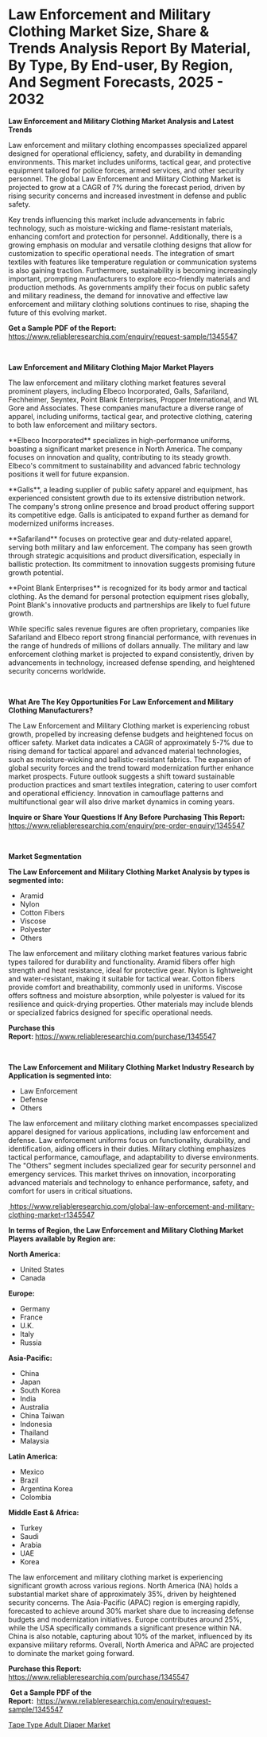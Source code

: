 <p><h1>Law Enforcement and Military Clothing Market Size, Share & Trends Analysis Report By Material, By Type, By End-user, By Region, And Segment Forecasts, 2025 - 2032</h1></p><p><strong>Law Enforcement and Military Clothing Market Analysis and Latest Trends</strong></p>
<p><p>Law enforcement and military clothing encompasses specialized apparel designed for operational efficiency, safety, and durability in demanding environments. This market includes uniforms, tactical gear, and protective equipment tailored for police forces, armed services, and other security personnel. The global Law Enforcement and Military Clothing Market is projected to grow at a CAGR of 7% during the forecast period, driven by rising security concerns and increased investment in defense and public safety.</p><p>Key trends influencing this market include advancements in fabric technology, such as moisture-wicking and flame-resistant materials, enhancing comfort and protection for personnel. Additionally, there is a growing emphasis on modular and versatile clothing designs that allow for customization to specific operational needs. The integration of smart textiles with features like temperature regulation or communication systems is also gaining traction. Furthermore, sustainability is becoming increasingly important, prompting manufacturers to explore eco-friendly materials and production methods. As governments amplify their focus on public safety and military readiness, the demand for innovative and effective law enforcement and military clothing solutions continues to rise, shaping the future of this evolving market.</p></p>
<p><strong>Get a Sample PDF of the Report:&nbsp;</strong> <a href="https://www.reliableresearchiq.com/enquiry/request-sample/1345547?utm_campaign=2294&utm_medium=2&utm_source=Github&utm_content=ia&utm_term=09022025&utm_id=law-enforcement-and-military-clothing">https://www.reliableresearchiq.com/enquiry/request-sample/1345547</a></p>
<p>&nbsp;</p>
<p><strong>Law Enforcement and Military Clothing Major Market Players</strong></p>
<p><p>The law enforcement and military clothing market features several prominent players, including Elbeco Incorporated, Galls, Safariland, Fechheimer, Seyntex, Point Blank Enterprises, Propper International, and WL Gore and Associates. These companies manufacture a diverse range of apparel, including uniforms, tactical gear, and protective clothing, catering to both law enforcement and military sectors.</p><p>**Elbeco Incorporated** specializes in high-performance uniforms, boasting a significant market presence in North America. The company focuses on innovation and quality, contributing to its steady growth. Elbeco's commitment to sustainability and advanced fabric technology positions it well for future expansion.</p><p>**Galls**, a leading supplier of public safety apparel and equipment, has experienced consistent growth due to its extensive distribution network. The company's strong online presence and broad product offering support its competitive edge. Galls is anticipated to expand further as demand for modernized uniforms increases.</p><p>**Safariland** focuses on protective gear and duty-related apparel, serving both military and law enforcement. The company has seen growth through strategic acquisitions and product diversification, especially in ballistic protection. Its commitment to innovation suggests promising future growth potential.</p><p>**Point Blank Enterprises** is recognized for its body armor and tactical clothing. As the demand for personal protection equipment rises globally, Point Blank's innovative products and partnerships are likely to fuel future growth.</p><p>While specific sales revenue figures are often proprietary, companies like Safariland and Elbeco report strong financial performance, with revenues in the range of hundreds of millions of dollars annually. The military and law enforcement clothing market is projected to expand consistently, driven by advancements in technology, increased defense spending, and heightened security concerns worldwide.</p></p>
<p>&nbsp;</p>
<p><strong>What Are The Key Opportunities For Law Enforcement and Military Clothing Manufacturers?</strong></p>
<p><p>The Law Enforcement and Military Clothing market is experiencing robust growth, propelled by increasing defense budgets and heightened focus on officer safety. Market data indicates a CAGR of approximately 5-7% due to rising demand for tactical apparel and advanced material technologies, such as moisture-wicking and ballistic-resistant fabrics. The expansion of global security forces and the trend toward modernization further enhance market prospects. Future outlook suggests a shift toward sustainable production practices and smart textiles integration, catering to user comfort and operational efficiency. Innovation in camouflage patterns and multifunctional gear will also drive market dynamics in coming years.</p></p>
<p><strong>Inquire or Share Your Questions If Any Before Purchasing This Report:</strong> <a href="https://www.reliableresearchiq.com/enquiry/pre-order-enquiry/1345547?utm_campaign=2294&utm_medium=2&utm_source=Github&utm_content=ia&utm_term=09022025&utm_id=law-enforcement-and-military-clothing">https://www.reliableresearchiq.com/enquiry/pre-order-enquiry/1345547</a></p>
<p>&nbsp;</p>
<p><strong>Market Segmentation</strong></p>
<p><strong>The Law Enforcement and Military Clothing Market Analysis by types is segmented into:</strong></p>
<p><ul><li>Aramid</li><li>Nylon</li><li>Cotton Fibers</li><li>Viscose</li><li>Polyester</li><li>Others</li></ul></p>
<p><p>The law enforcement and military clothing market features various fabric types tailored for durability and functionality. Aramid fibers offer high strength and heat resistance, ideal for protective gear. Nylon is lightweight and water-resistant, making it suitable for tactical wear. Cotton fibers provide comfort and breathability, commonly used in uniforms. Viscose offers softness and moisture absorption, while polyester is valued for its resilience and quick-drying properties. Other materials may include blends or specialized fabrics designed for specific operational needs.</p></p>
<p><strong>Purchase this Report:&nbsp;</strong><a href="https://www.reliableresearchiq.com/purchase/1345547?utm_campaign=2294&utm_medium=2&utm_source=Github&utm_content=ia&utm_term=09022025&utm_id=law-enforcement-and-military-clothing">https://www.reliableresearchiq.com/purchase/1345547</a></p>
<p>&nbsp;</p>
<p><strong>The Law Enforcement and Military Clothing Market Industry Research by Application is segmented into:</strong></p>
<p><ul><li>Law Enforcement</li><li>Defense</li><li>Others</li></ul></p>
<p><p>The law enforcement and military clothing market encompasses specialized apparel designed for various applications, including law enforcement and defense. Law enforcement uniforms focus on functionality, durability, and identification, aiding officers in their duties. Military clothing emphasizes tactical performance, camouflage, and adaptability to diverse environments. The "Others" segment includes specialized gear for security personnel and emergency services. This market thrives on innovation, incorporating advanced materials and technology to enhance performance, safety, and comfort for users in critical situations.</p></p>
<p><a href="https://www.reliableresearchiq.com/global-law-enforcement-and-military-clothing-market-r1345547?utm_campaign=2294&utm_medium=2&utm_source=Github&utm_content=ia&utm_term=09022025&utm_id=law-enforcement-and-military-clothing">&nbsp;https://www.reliableresearchiq.com/global-law-enforcement-and-military-clothing-market-r1345547</a></p>
<p><strong>In terms of Region, the Law Enforcement and Military Clothing Market Players available by Region are:</strong></p>
<p>
    <p> <strong> North America: </strong>
        <ul>
            <li>United States</li>
            <li>Canada</li>
        </ul>
        </p> 
    <p> <strong> Europe: </strong>
        <ul>
            <li>Germany</li>
            <li>France</li>
            <li>U.K.</li>
            <li>Italy</li>
            <li>Russia</li>
        </ul>
        </p> 
    <p> <strong> Asia-Pacific: </strong>
        <ul>
            <li>China</li>
            <li>Japan</li>
            <li>South Korea</li>
            <li>India</li>
            <li>Australia</li>
            <li>China Taiwan</li>
            <li>Indonesia</li>
            <li>Thailand</li>
            <li>Malaysia</li>
        </ul>
        </p> 
    <p> <strong> Latin America: </strong>
        <ul>
            <li>Mexico</li>
            <li>Brazil</li>
            <li>Argentina Korea</li>
            <li>Colombia</li>
        </ul>
        </p> 
    <p> <strong> Middle East & Africa: </strong>
        <ul>
            <li>Turkey</li>
            <li>Saudi</li>
            <li>Arabia</li>
            <li>UAE</li>
            <li>Korea</li>
        </ul>
    </p>
    </p>
<p><p>The law enforcement and military clothing market is experiencing significant growth across various regions. North America (NA) holds a substantial market share of approximately 35%, driven by heightened security concerns. The Asia-Pacific (APAC) region is emerging rapidly, forecasted to achieve around 30% market share due to increasing defense budgets and modernization initiatives. Europe contributes around 25%, while the USA specifically commands a significant presence within NA. China is also notable, capturing about 10% of the market, influenced by its expansive military reforms. Overall, North America and APAC are projected to dominate the market going forward.</p></p>
<p><strong>Purchase this Report: </strong><a href="https://www.reliableresearchiq.com/purchase/1345547?utm_campaign=2294&utm_medium=2&utm_source=Github&utm_content=ia&utm_term=09022025&utm_id=law-enforcement-and-military-clothing">https://www.reliableresearchiq.com/purchase/1345547</a></p>
<p>&nbsp;<strong>Get a Sample PDF of the Report:&nbsp;&nbsp;</strong><a href="https://www.reliableresearchiq.com/enquiry/request-sample/1345547?utm_campaign=2294&utm_medium=2&utm_source=Github&utm_content=ia&utm_term=09022025&utm_id=law-enforcement-and-military-clothing">https://www.reliableresearchiq.com/enquiry/request-sample/1345547</a></p>
<p><strong></strong></p>
<p><p><a href="https://github.com/antonioc6hal/Market-Research-Report-List-1/blob/main/tape-type-adult-diaper-market.md?utm_campaign=2294&utm_medium=2&utm_source=Github&utm_content=ia&utm_term=09022025&utm_id=law-enforcement-and-military-clothing">Tape Type Adult Diaper Market</a></p></p>
